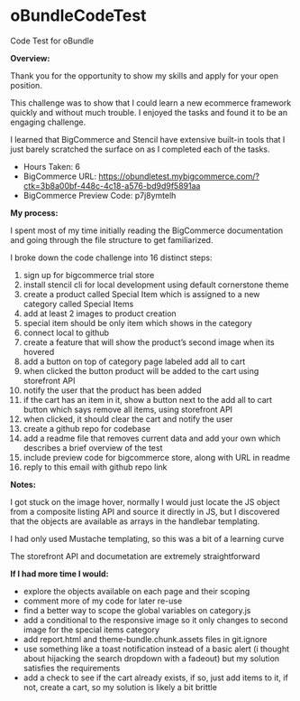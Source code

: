 # oBundleCodeTest
Code Test for oBundle 

**Overview:**

Thank you for the opportunity to show my skills and apply for your open position. 

This challenge was to show that I could learn a new ecommerce framework quickly and without much trouble. I enjoyed the tasks and found it to be an engaging challenge. 

I learned that BigCommerce and Stencil have extensive built-in tools that I just barely scratched the surface on as I completed each of the tasks. 

* Hours Taken: 6
* BigCommerce URL: https://obundletest.mybigcommerce.com/?ctk=3b8a00bf-448c-4c18-a576-bd9d9f5891aa
* BigCommerce Preview Code: p7j8ymtelh

**My process:**

I spent most of my time initially reading the BigCommerce documentation and going through the file structure to get familiarized. 

I broke down the code challenge into 16 distinct steps:

1. sign up for bigcommerce trial store
2. install stencil cli for local development using default cornerstone theme
3. create a product called Special Item which is assigned to a new category called Special Items
4. add at least 2 images to product creation
5. special item should be only item which shows in the category
6. connect local to github
7. create a feature that will show the product’s second image when its hovered
8. add a button on top of category page labeled add all to cart
9. when clicked the button product will be added to the cart using storefront API
10. notify the user that the product has been added
11. if the cart has an item in it, show a button next to the add all to cart button which says remove all items, using storefront API
12. when clicked, it should clear the cart and notify the user
13. create a github repo for codebase 
14. add a readme file that removes current data and add your own which describes a brief overview of the test
15. include preview code for bigcommerce store, along with URL in readme 
16. reply to this email with github repo link

**Notes:**

I got stuck on the image hover, normally I would just locate the JS object from a composite listing API and source it directly in JS, but I discovered that the objects are available as arrays in the handlebar templating. 

I had only used Mustache templating, so this was a bit of a learning curve

The storefront API and documetation are extremely straightforward 

**If I had more time I would:**

* explore the objects available on each page and their scoping
* comment more of my code for later re-use
* find a better way to scope the global variables on category.js
* add a conditional to the responsive image so it only changes to second image for the special items category
* add report.html and theme-bundle.chunk.assets files in git.ignore
* use something like a toast notification instead of a basic alert (i thought about hijacking the search dropdown with a fadeout) but my solution satisfies the requirements
* add a check to see if the cart already exists, if so, just add items to it, if not, create a cart, so my solution is likely a bit brittle
